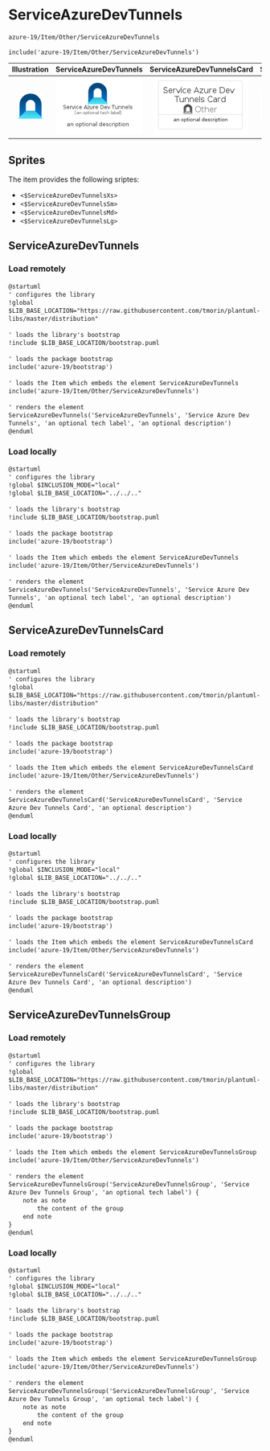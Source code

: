 # ServiceAzureDevTunnels


```text
azure-19/Item/Other/ServiceAzureDevTunnels
```

```text
include('azure-19/Item/Other/ServiceAzureDevTunnels')
```



| Illustration | ServiceAzureDevTunnels | ServiceAzureDevTunnelsCard | ServiceAzureDevTunnelsGroup |
| :---: | :---: | :---: | :---: |
| ![illustration for Illustration](../../../azure-19/Item/Other/ServiceAzureDevTunnels.png) | ![illustration for ServiceAzureDevTunnels](../../../azure-19/Item/Other/ServiceAzureDevTunnels.Local.png) | ![illustration for ServiceAzureDevTunnelsCard](../../../azure-19/Item/Other/ServiceAzureDevTunnelsCard.Local.png) | ![illustration for ServiceAzureDevTunnelsGroup](../../../azure-19/Item/Other/ServiceAzureDevTunnelsGroup.Local.png) |



## Sprites
The item provides the following sriptes:

- `<$ServiceAzureDevTunnelsXs>`
- `<$ServiceAzureDevTunnelsSm>`
- `<$ServiceAzureDevTunnelsMd>`
- `<$ServiceAzureDevTunnelsLg>`





## ServiceAzureDevTunnels

### Load remotely
```plantuml
@startuml
' configures the library
!global $LIB_BASE_LOCATION="https://raw.githubusercontent.com/tmorin/plantuml-libs/master/distribution"

' loads the library's bootstrap
!include $LIB_BASE_LOCATION/bootstrap.puml

' loads the package bootstrap
include('azure-19/bootstrap')

' loads the Item which embeds the element ServiceAzureDevTunnels
include('azure-19/Item/Other/ServiceAzureDevTunnels')

' renders the element
ServiceAzureDevTunnels('ServiceAzureDevTunnels', 'Service Azure Dev Tunnels', 'an optional tech label', 'an optional description')
@enduml
```

### Load locally
```plantuml
@startuml
' configures the library
!global $INCLUSION_MODE="local"
!global $LIB_BASE_LOCATION="../../.."

' loads the library's bootstrap
!include $LIB_BASE_LOCATION/bootstrap.puml

' loads the package bootstrap
include('azure-19/bootstrap')

' loads the Item which embeds the element ServiceAzureDevTunnels
include('azure-19/Item/Other/ServiceAzureDevTunnels')

' renders the element
ServiceAzureDevTunnels('ServiceAzureDevTunnels', 'Service Azure Dev Tunnels', 'an optional tech label', 'an optional description')
@enduml
```

## ServiceAzureDevTunnelsCard

### Load remotely
```plantuml
@startuml
' configures the library
!global $LIB_BASE_LOCATION="https://raw.githubusercontent.com/tmorin/plantuml-libs/master/distribution"

' loads the library's bootstrap
!include $LIB_BASE_LOCATION/bootstrap.puml

' loads the package bootstrap
include('azure-19/bootstrap')

' loads the Item which embeds the element ServiceAzureDevTunnelsCard
include('azure-19/Item/Other/ServiceAzureDevTunnels')

' renders the element
ServiceAzureDevTunnelsCard('ServiceAzureDevTunnelsCard', 'Service Azure Dev Tunnels Card', 'an optional description')
@enduml
```

### Load locally
```plantuml
@startuml
' configures the library
!global $INCLUSION_MODE="local"
!global $LIB_BASE_LOCATION="../../.."

' loads the library's bootstrap
!include $LIB_BASE_LOCATION/bootstrap.puml

' loads the package bootstrap
include('azure-19/bootstrap')

' loads the Item which embeds the element ServiceAzureDevTunnelsCard
include('azure-19/Item/Other/ServiceAzureDevTunnels')

' renders the element
ServiceAzureDevTunnelsCard('ServiceAzureDevTunnelsCard', 'Service Azure Dev Tunnels Card', 'an optional description')
@enduml
```

## ServiceAzureDevTunnelsGroup

### Load remotely
```plantuml
@startuml
' configures the library
!global $LIB_BASE_LOCATION="https://raw.githubusercontent.com/tmorin/plantuml-libs/master/distribution"

' loads the library's bootstrap
!include $LIB_BASE_LOCATION/bootstrap.puml

' loads the package bootstrap
include('azure-19/bootstrap')

' loads the Item which embeds the element ServiceAzureDevTunnelsGroup
include('azure-19/Item/Other/ServiceAzureDevTunnels')

' renders the element
ServiceAzureDevTunnelsGroup('ServiceAzureDevTunnelsGroup', 'Service Azure Dev Tunnels Group', 'an optional tech label') {
    note as note
        the content of the group
    end note
}
@enduml
```

### Load locally
```plantuml
@startuml
' configures the library
!global $INCLUSION_MODE="local"
!global $LIB_BASE_LOCATION="../../.."

' loads the library's bootstrap
!include $LIB_BASE_LOCATION/bootstrap.puml

' loads the package bootstrap
include('azure-19/bootstrap')

' loads the Item which embeds the element ServiceAzureDevTunnelsGroup
include('azure-19/Item/Other/ServiceAzureDevTunnels')

' renders the element
ServiceAzureDevTunnelsGroup('ServiceAzureDevTunnelsGroup', 'Service Azure Dev Tunnels Group', 'an optional tech label') {
    note as note
        the content of the group
    end note
}
@enduml
```

